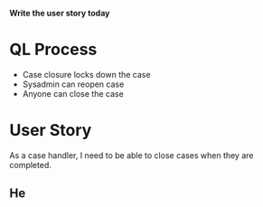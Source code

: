 **Write the user story today**
# QL Process
- Case closure locks down the case
- Sysadmin can reopen case
- Anyone can close the case
# User Story
As a case handler, I need to be able to close cases when they are completed. 
## He
